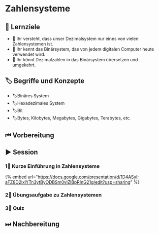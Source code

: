 # Zahlensysteme

## 🎯 Lernziele

* 🎯 Ihr versteht, dass unser Dezimalsystem nur eines von vielen Zahlensystemen ist.
* 🎯 Ihr kennt das Binärsystem, das von jedem digitalen Computer heute verwendet wird.
* 🎯 Ihr könnt Dezimalzahlen in das Binärsystem übersetzen und umgekehrt.

## 🏷 Begriffe und Konzepte

* 🏷Binäres System
* 🏷Hexadezimales System
* 🏷Bit
* 🏷Bytes, Kilobytes, Megabytes, Gigabytes, Terabytes, etc.

## ⏮ Vorbereitung

## ▶ Session

### 1⃣ Kurze Einführung in Zahlensysteme

{% embed url="https://docs.google.com/presentation/d/1D4ASyI-aFZ8D2lxlYTn3ytByODBSm0vIZlBpRInG21g/edit?usp=sharing" %}

### 2⃣ Übungsaufgabe zu Zahlensystemen

### 3⃣ Quiz

## ⏭ Nachbereitung

